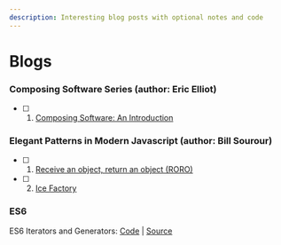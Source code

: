 ```yaml
---
description: Interesting blog posts with optional notes and code
---
```


# Blogs

### Composing Software Series (author: Eric Elliot)
* [ ] 1. [Composing Software: An Introduction](https://medium.com/javascript-scene/composing-software-an-introduction-27b72500d6ea)

### Elegant Patterns in Modern Javascript (author: Bill Sourour)
* [ ] 1. [Receive an object, return an object (RORO)](https://medium.freecodecamp.org/elegant-patterns-in-modern-javascript-roro-be01e7669cbd)
* [ ] 2. [Ice Factory](https://medium.freecodecamp.org/elegant-patterns-in-modern-javascript-ice-factory-4161859a0eee)


### ES6

ES6 Iterators and Generators: [Code](https://github.com/kozigh01/es6-iterators-generators) \| [Source](https://codeburst.io/a-simple-guide-to-es6-iterators-in-javascript-with-examples-189d052c3d8e)

